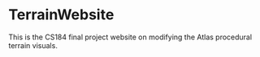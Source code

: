 # TerrainWebsite
This is the CS184 final project website on modifying the Atlas procedural terrain visuals.
